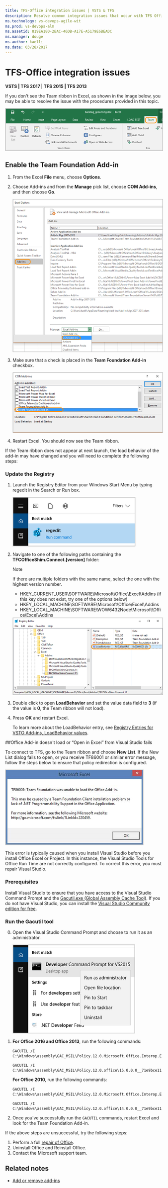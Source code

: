 ```yaml
---
title: TFS-Office integration issues | VSTS & TFS  
description: Resolve common integration issues that occur with TFS Office integration, resolve TF86001 
ms.technology: vs-devops-agile-wit
ms.prod: vs-devops-alm
ms.assetid: 819EA180-2BAC-46DB-A17E-A5179E6BEADC
ms.manager: douge
ms.author: kaelli
ms.date: 03/28/2017   
---
```


# TFS-Office integration issues

<b>VSTS | TFS 2017 | TFS 2015 | TFS 2013</b> 

If you don't see the Team ribbon in Excel, as shown in the image below, you may be able to resolve the issue with the procedures provided in this topic. 

<img src="_img/tfs-office-issues-excel-team-ribbon.png" alt="Excel TFS-Office integration Team ribbon" style="border: 2px solid #C3C3C3;" /> 


## Enable the Team Foundation Add-in 

1.	From the Excel **File** menu, choose **Options**.  
2.	Choose Add-ins and from the **Manage** pick list, choose **COM Add-ins**, and then choose **Go**.

	<img src="_img/tfs-office-issues-excel-open-com-add-ins.png" alt="Excel Options, Add-ins, Choose Com Add-ins" style="border: 2px solid #C3C3C3;" /> 

3.	Make sure that a check is placed in the **Team Foundation Add-in** checkbox. 

 	<img src="_img/tfs-office-issues-excel-tfs-add-in-checkbox.png" alt="COM Add-ins dialog, Team Foundation Add-in checked" style="border: 2px solid #C3C3C3;" /> 

4.	Restart Excel. You should now see the Team ribbon. 

If the Team ribbon does not appear at next launch, the load behavior of the add-in may have changed and you will need to complete the following steps: 

### Update the Registry 
1.	Launch the Registry Editor from your Windows Start Menu by typing regedit in the Search or Run box.

	<img src="_img/tfs-office-issues-run-regedit.png" alt="Run regedit command" style="border: 2px solid #C3C3C3;" /> 

2.	Navigate to one of the following paths containing the **TFCOfficeShim.Connect.[version]** folder:
	
	>[!NOTE]  
	>If there are multiple folders with the same name, select the one with the highest version number. 

	- HKEY_CURRENT_USER\SOFTWARE\Microsoft\Office\Excel\Addins (if this key does not exist, try one of the options below)
	- HKEY_LOCAL_MACHINE\SOFTWARE\Microsoft\Office\Excel\Addins
	- HKEY_LOCAL_MACHINE\SOFTWARE\WOW6432Node\Microsoft\Office\Excel\Addins

	<img src="_img/tfs-office-issues-regedit-loadbehavior-key.png" alt="LoadBehavior entry" style="border: 2px solid #C3C3C3;" /> 


3.	Double click to open **LoadBehavior** and set the value data field to **3** (if the value is **0**, the Team ribbon will not load).
 
4.	Press **OK** and restart Excel. 

	To learn more about the LoadBehavior entry, see [Registry Entries for VSTO Add-ins, LoadBehavior values](https://msdn.microsoft.com/library/bb386106.aspx#LoadBehavior).  

##Office Add-in doesn't load or “Open in Excel” from Visual Studio fails

To connect to TFS, go to the Team ribbon and choose **New List**. If the New List dialog fails to open, or you receive TF86001 or similar error message, follow the steps below to ensure that policy redirection is configured. 
 
<img src="_img/tfs-office-issues-tf86001.png" alt="TF86001 error message, Team Foundation was unable to load the Office Add-in" style="border: 2px solid #C3C3C3;" />

This error is typically caused when you install Visual Studio before you install Office Excel or Project. In this instance, the Visual Studio Tools for Office Run Time are not correctly configured. To correct this error, you must repair Visual Studio.


### Prerequisites 
Install Visual Studio to ensure that you have access to the Visual Studio Command Prompt and the  [Gacutil.exe (Global Assembly Cache Tool)](https://msdn.microsoft.com/library/ex0ss12c.aspx). If you do not have Visual Studio, you can install the [Visual Studio Community edition for free](https://www.visualstudio.com/downloads/).   

### Run the Gacutil tool  

0. Open the Visual Studio Command Prompt and choose to run it as an administrator. 

	<img src="_img/tfs-office-issues-run-developer-cmd-prompt.png" alt="Deve;p[er Cp,,[amd {rp,[t fpr Vosia; Stidop, Run as administrator" style="border: 2px solid #C3C3C3;" />

0.	**For Office 2016 and Office 2013**, run the following commands:   

	```
	GACUTIL /I C:\Windows\assembly\GAC_MSIL\Policy.12.0.Microsoft.Office.Interop.Excel\15.0.0.0__71e9bce111e9429c\Policy.12.0.Microsoft.Office.Interop.Excel.dll
	```  

	```
	GACUTIL /I C:\Windows\assembly\GAC_MSIL\Policy.12.0.office\15.0.0.0__71e9bce111e9429c\Policy.12.0.Office.dll
	```

	**For Office 2010**, run the following commands:  

	```
	GACUTIL /I C:\Windows\assembly\GAC_MSIL\Policy.12.0.Microsoft.Office.Interop.Excel\14.0.0.0__71e9bce111e9429c\Policy.12.0.Microsoft.Office.Interop.Excel.dll
	```  

	```
	GACUTIL /I C:\Windows\assembly\GAC_MSIL\Policy.12.0.office\14.0.0.0__71e9bce111e9429c\Policy.12.0.Office.dll
	```  
0. Once you've successfully run the `GACUTIL` commands, restart Excel and look for the Team Foundation Add-in. 

If the above steps are unsuccessful, try the following steps:
1.	Perform a full [repair of Office](https://support.office.com/article/Repair-an-Office-application-7821d4b6-7c1d-4205-aa0e-a6b40c5bb88b?ui=en-US&rs=en-US&ad=US). 
2.	Uninstall Office and Reinstall Office.
3.	Contact the Microsoft support team. 


## Related notes

- [Add or remove add-ins](https://support.office.com/article/Add-or-remove-add-ins-0af570c4-5cf3-4fa9-9b88-403625a0b460)  
